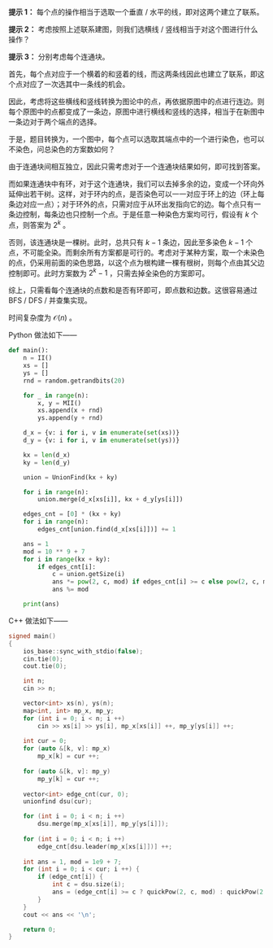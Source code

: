 **提示 1：** 每个点的操作相当于选取一个垂直 / 水平的线，即对这两个建立了联系。

**提示 2：** 考虑按照上述联系建图，则我们选横线 / 竖线相当于对这个图进行什么操作？

**提示 3：** 分别考虑每个连通块。

首先，每个点对应于一个横着的和竖着的线，而这两条线因此也建立了联系，即这个点对应了一次选其中一条线的机会。

因此，考虑将这些横线和竖线转换为图论中的点，再依据原图中的点进行连边。则每个原图中的点都变成了一条边，原图中进行横线和竖线的选择，相当于在新图中一条边对于两个端点的选择。

于是，题目转换为，一个图中，每个点可以选取其端点中的一个进行染色，也可以不染色，问总染色的方案数如何？

由于连通块间相互独立，因此只需考虑对于一个连通块结果如何，即可找到答案。

而如果连通块中有环，对于这个连通块，我们可以去掉多余的边，变成一个环向外延伸出若干树。这样，对于环内的点，是否染色可以一一对应于环上的边（环上每条边对应一点）；对于环外的点，只需对应于从环出发指向它的边。每个点只有一条边控制，每条边也只控制一个点。于是任意一种染色方案均可行，假设有 $k$ 个点，则答案为 $2^k$ 。

否则，该连通块是一棵树。此时，总共只有 $k-1$ 条边，因此至多染色 $k-1$ 个点，不可能全染。而剩余所有方案都是可行的。考虑对于某种方案，取一个未染色的点，仍采用前面的染色思路，以这个点为根构建一棵有根树，则每个点由其父边控制即可。此时方案数为 $2^k-1$ ，只需去掉全染色的方案即可。

综上，只需看每个连通块的点数和是否有环即可，即点数和边数。这很容易通过 BFS / DFS / 并查集实现。

时间复杂度为 $\mathcal{O}(n)$ 。

Python 做法如下——

```Python []
def main():
    n = II()
    xs = []
    ys = []
    rnd = random.getrandbits(20)

    for _ in range(n):
        x, y = MII()
        xs.append(x + rnd)
        ys.append(y + rnd)

    d_x = {v: i for i, v in enumerate(set(xs))}
    d_y = {v: i for i, v in enumerate(set(ys))}

    kx = len(d_x)
    ky = len(d_y)

    union = UnionFind(kx + ky)

    for i in range(n):
        union.merge(d_x[xs[i]], kx + d_y[ys[i]])

    edges_cnt = [0] * (kx + ky)
    for i in range(n):
        edges_cnt[union.find(d_x[xs[i]])] += 1

    ans = 1
    mod = 10 ** 9 + 7
    for i in range(kx + ky):
        if edges_cnt[i]:
            c = union.getSize(i)
            ans *= pow(2, c, mod) if edges_cnt[i] >= c else pow(2, c, mod) - 1
            ans %= mod

    print(ans)
```

C++ 做法如下——

```cpp []
signed main()
{
    ios_base::sync_with_stdio(false);
    cin.tie(0);
    cout.tie(0);

    int n;
    cin >> n;

    vector<int> xs(n), ys(n);
    map<int, int> mp_x, mp_y;
    for (int i = 0; i < n; i ++)
        cin >> xs[i] >> ys[i], mp_x[xs[i]] ++, mp_y[ys[i]] ++;
    
    int cur = 0;
    for (auto &[k, v]: mp_x)
        mp_x[k] = cur ++;
    
    for (auto &[k, v]: mp_y)
        mp_y[k] = cur ++;
    
    vector<int> edge_cnt(cur, 0);
    unionfind dsu(cur);

    for (int i = 0; i < n; i ++)
        dsu.merge(mp_x[xs[i]], mp_y[ys[i]]);
    
    for (int i = 0; i < n; i ++)
        edge_cnt[dsu.leader(mp_x[xs[i]])] ++;
    
    int ans = 1, mod = 1e9 + 7;
    for (int i = 0; i < cur; i ++) {
        if (edge_cnt[i]) {
            int c = dsu.size(i);
            ans = (edge_cnt[i] >= c ? quickPow(2, c, mod) : quickPow(2, c, mod) - 1) * ans % mod;
        }
    }
    cout << ans << '\n';

    return 0;
}
```
